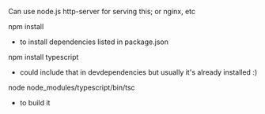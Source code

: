 Can use node.js http-server for serving this; or nginx, etc

npm install
- to install dependencies listed in package.json

npm install typescript
- could include that in devdependencies but usually it's already installed :)

node node_modules/typescript/bin/tsc
- to build it
